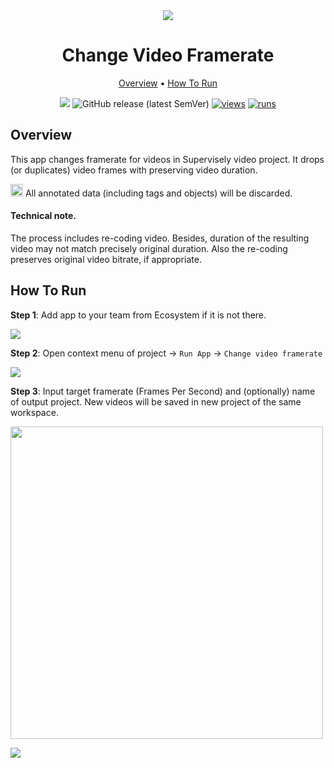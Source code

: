 <div align="center" markdown>
<img src="https://github.com/supervisely-ecosystem/change-video-framerate/releases/download/v0.1.0/app-poster.png"/>

# Change Video Framerate

<p align="center">
  <a href="#Overview">Overview</a> •
  <a href="#How-To-Run">How To Run</a>
</p>
  
[![](https://img.shields.io/badge/slack-chat-green.svg?logo=slack)](https://supervise.ly/slack)
![GitHub release (latest SemVer)](https://img.shields.io/github/v/release/supervisely-ecosystem/change-video-framerate)
[![views](https://app.supervise.ly/public/api/v3/ecosystem.counters?repo=supervisely-ecosystem/change-video-framerate&counter=views&label=views)](https://supervise.ly)
[![runs](https://app.supervise.ly/public/api/v3/ecosystem.counters?repo=supervisely-ecosystem/change-video-framerate&counter=runs&label=runs&123)](https://supervise.ly)

</div>
  
  
## Overview

This app changes framerate for videos in Supervisely video project. It drops (or duplicates) video frames with preserving video duration.

<img src="https://github.com/supervisely-ecosystem/change-video-framerate/releases/download/v0.1.0/point-up.png" width="20px"/> All annotated data (including tags and objects) will be discarded.

#### Technical note.
The process includes re-coding video. Besides, duration of the resulting video may not match precisely original duration. Also the re-coding preserves original video bitrate, if appropriate.

## How To Run

**Step 1**: Add app to your team from Ecosystem if it is not there.

<img src="https://github.com/supervisely-ecosystem/change-video-framerate/releases/download/v0.7.0/shot01.png"/>

**Step 2**: Open context menu of project -> `Run App` -> `Change video framerate` 

<img src="https://github.com/supervisely-ecosystem/change-video-framerate/releases/download/v0.7.0/shot02.png"/>

**Step 3**: Input target framerate (Frames Per Second) and (optionally) name of output project. New videos will be saved in new project of the same workspace.

<img src="https://github.com/supervisely-ecosystem/change-video-framerate/releases/download/v0.7.0/shot03.png" width=500px/>

![](https://github.com/supervisely-ecosystem/change-video-framerate/releases/download/v0.7.0/run-video.gif)
